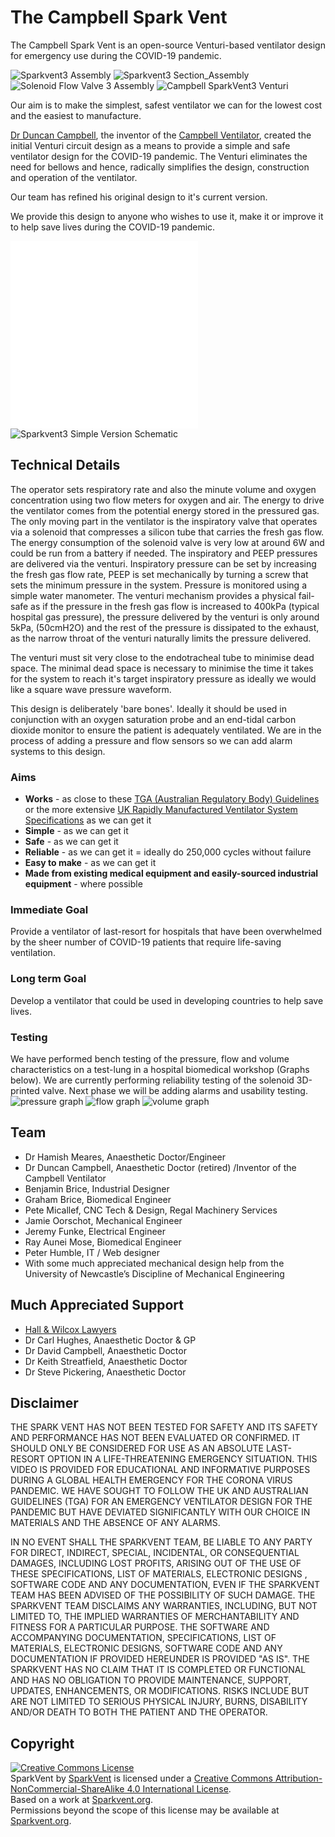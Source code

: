 # The Campbell Spark Vent

The Campbell Spark Vent is an open-source Venturi-based ventilator design for emergency use during the COVID-19 pandemic.

![Sparkvent3 Assembly](images/Sparkvent3_Assembly200.jpeg)
![Sparkvent3 Section_Assembly](images/Sparkvent3_Section_Assembly200.jpeg)
![Solenoid Flow Valve 3 Assembly](images/Solenoid_Flow_Valve_3_Assembly200.jpeg)
![Campbell SparkVent3 Venturi](images/Campbell_SparkVent_Venturi_Labelleled.png)

Our aim is to make the simplest, safest ventilator we can for the lowest cost and the easiest to manufacture.

[Dr Duncan Campbell](http://www.anzca.edu.au/about-anzca/history-and-heritage/anaesthesia-stories/dr-duncan-campbell), the inventor of the [Campbell Ventilator](https://journals.sagepub.com/doi/pdf/10.1177/0310057X1204000601), created the initial Venturi circuit design as a means to provide a simple and safe ventilator design for the COVID-19 pandemic. The Venturi eliminates the need for bellows and hence, radically simplifies the design, construction and operation of the ventilator.

Our team has refined his original design to it's current version.

We provide this design to anyone who wishes to use it, make it or improve it to help save lives during the COVID-19 pandemic.

![Overview](images/sparkvent3.pdf)
![Campbell SparkVent3 all components](images/Campbell_SparkVent_3_all_components.pdf)
![Sparkvent3 Simple Version Schematic](images/Sparkvent3_Simple_Version_Schematic.jpeg)

## Technical Details

The operator sets respiratory rate and also the minute volume and oxygen concentration using two flow meters for oxygen and air. The energy to drive the ventilator comes from the potential energy stored in the pressured gas. The only moving part in the ventilator is the inspiratory valve that operates via a solenoid that compresses a silicon tube that carries the fresh gas flow. The energy consumption of the solenoid valve is very low at around 6W and could be run from a battery if needed. The inspiratory and PEEP pressures are delivered via the venturi. Inspiratory pressure can be set by increasing the fresh gas flow rate, PEEP is set mechanically by turning a screw that sets the minimum pressure in the system. Pressure is monitored using a simple water manometer. The venturi mechanism provides a physical fail-safe as if the pressure in the fresh gas flow is increased to 400kPa (typical hospital gas pressure), the pressure delivered by the venturi is only around 5kPa, (50cmH2O) and the rest of the pressure is dissipated to the exhaust, as the narrow throat of the venturi naturally limits the pressure delivered.

The venturi must sit very close to the endotracheal tube to minimise dead space. The minimal dead space is necessary to minimise the time it takes for the system to reach it's target inspiratory pressure as ideally we would like a square wave pressure waveform.

This design is deliberately 'bare bones'. Ideally it should be used in conjunction with an oxygen saturation probe and an end-tidal carbon dioxide monitor to ensure the patient is adequately ventilated. We are in the process of adding a pressure and flow sensors so we can add alarm systems to this design.

### Aims

* **Works** - as close to these [TGA (Australian Regulatory Body) Guidelines](https://www.tga.gov.au/sites/default/files/ventilator-covid-19-use-australia.pdf) or the more extensive [UK Rapidly Manufactured Ventilator System Specifications](https://assets.publishing.service.gov.uk/government/uploads/system/uploads/attachment_data/file/876167/RMVS001_v3.1.pdf) as we can get it
* **Simple** - as we can get it
* **Safe** - as we can get it
* **Reliable** - as we can get it = ideally do 250,000 cycles without failure
* **Easy to make** - as we can get it
* **Made from existing medical equipment and easily-sourced industrial equipment** - where possible

### Immediate Goal
Provide a ventilator of last-resort for hospitals that have been overwhelmed by the sheer number of COVID-19 patients that require life-saving ventilation.

### Long term Goal
Develop a ventilator that could be used in developing countries to help save lives.

### Testing
We have performed bench testing of the pressure, flow and volume characteristics  on a test-lung in a hospital biomedical workshop (Graphs below). We are currently performing reliability testing of the solenoid 3D-printed valve. Next phase we will be adding alarms and usability testing.
![pressure graph](images/pressure_sv3.jpeg)
![flow graph](images/flow_sv3.jpeg)
![volume graph](images/volume_sv3.jpeg)

## Team

* Dr Hamish Meares, Anaesthetic Doctor/Engineer
* Dr Duncan Campbell, Anaesthetic Doctor (retired) /Inventor of the Campbell Ventilator
* Benjamin Brice, Industrial Designer
* Graham Brice, Biomedical Engineer
* Pete Micallef, CNC Tech & Design, Regal Machinery Services
* Jamie Oorschot, Mechanical Engineer
* Jeremy Funke, Electrical Engineer
* Ray Aunei Mose, Biomedical Engineer
* Peter Humble, IT / Web designer
* With some much appreciated mechanical design help from the University of Newcastle’s Discipline of Mechanical Engineering


## Much Appreciated Support

* [Hall & Wilcox Lawyers](https://hallandwilcox.com.au)
* Dr Carl Hughes, Anaesthetic Doctor & GP
* Dr David Campbell, Anaesthetic Doctor
* Dr Keith Streatfield, Anaesthetic Doctor
* Dr Steve Pickering, Anaesthetic Doctor


## Disclaimer
THE SPARK VENT HAS NOT BEEN TESTED FOR SAFETY AND ITS SAFETY AND PERFORMANCE HAS NOT BEEN EVALUATED OR CONFIRMED. IT SHOULD ONLY BE CONSIDERED FOR USE AS AN ABSOLUTE LAST-RESORT OPTION IN A LIFE-THREATENING EMERGENCY SITUATION. THIS VIDEO IS PROVIDED FOR EDUCATIONAL AND INFORMATIVE PURPOSES DURING A GLOBAL HEALTH EMERGENCY FOR THE CORONA VIRUS PANDEMIC. WE HAVE SOUGHT TO FOLLOW THE UK AND AUSTRALIAN GUIDELINES (TGA) FOR AN EMERGENCY VENTILATOR DESIGN FOR THE PANDEMIC BUT HAVE DEVIATED SIGNIFICANTLY WITH OUR CHOICE IN MATERIALS AND THE ABSENCE OF ANY ALARMS.

IN NO EVENT SHALL THE SPARKVENT TEAM, BE LIABLE TO ANY PARTY FOR DIRECT, INDIRECT, SPECIAL, INCIDENTAL, OR CONSEQUENTIAL DAMAGES, INCLUDING LOST PROFITS, ARISING OUT OF THE USE OF THESE SPECIFICATIONS, LIST OF MATERIALS, ELECTRONIC DESIGNS , SOFTWARE CODE AND ANY DOCUMENTATION, EVEN IF THE SPARKVENT TEAM HAS BEEN ADVISED OF THE POSSIBILITY OF SUCH DAMAGE. THE SPARKVENT TEAM DISCLAIMS ANY WARRANTIES, INCLUDING, BUT NOT LIMITED TO, THE IMPLIED WARRANTIES OF MERCHANTABILITY AND FITNESS FOR A PARTICULAR PURPOSE. THE SOFTWARE AND ACCOMPANYING DOCUMENTATION, SPECIFICATIONS, LIST OF MATERIALS, ELECTRONIC DESIGNS, SOFTWARE CODE AND ANY DOCUMENTATION IF PROVIDED HEREUNDER IS PROVIDED "AS IS". THE SPARKVENT HAS NO CLAIM THAT IT IS COMPLETED OR FUNCTIONAL AND HAS NO OBLIGATION TO PROVIDE MAINTENANCE, SUPPORT, UPDATES, ENHANCEMENTS, OR MODIFICATIONS. RISKS INCLUDE BUT ARE NOT LIMITED TO SERIOUS PHYSICAL INJURY, BURNS, DISABILITY AND/OR DEATH TO BOTH THE PATIENT AND THE OPERATOR.

## Copyright

<a rel="license" href="http://creativecommons.org/licenses/by-nc-sa/4.0/"><img alt="Creative Commons License" style="border-width:0" src="https://i.creativecommons.org/l/by-nc-sa/4.0/88x31.png" /></a><br /><span xmlns:dct="http://purl.org/dc/terms/" property="dct:title">SparkVent</span> by <a xmlns:cc="http://creativecommons.org/ns#" href="Sparkvent.org" property="cc:attributionName" rel="cc:attributionURL">SparkVent</a> is licensed under a <a rel="license" href="http://creativecommons.org/licenses/by-nc-sa/4.0/">Creative Commons Attribution-NonCommercial-ShareAlike 4.0 International License</a>.<br />Based on a work at <a xmlns:dct="http://purl.org/dc/terms/" href="Sparkvent.org" rel="dct:source">Sparkvent.org</a>.<br />Permissions beyond the scope of this license may be available at <a xmlns:cc="http://creativecommons.org/ns#" href="Sparkvent.org" rel="cc:morePermissions">Sparkvent.org</a>.



